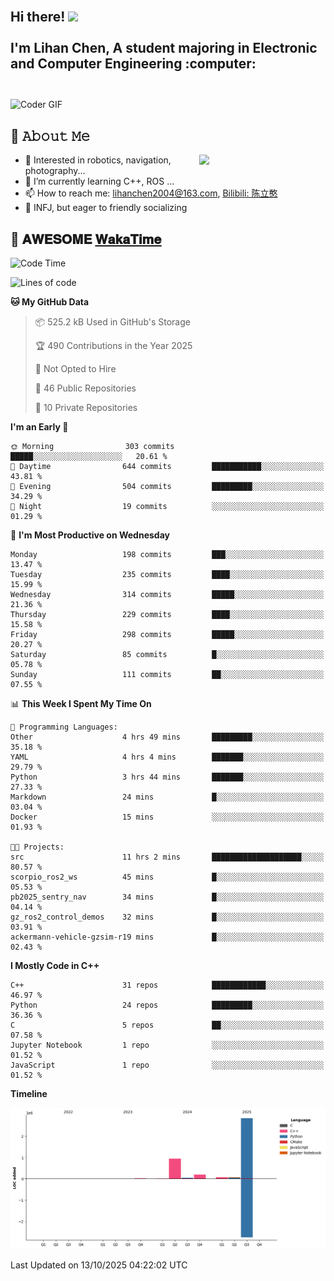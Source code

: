<h2 align="left">
 <abc>
  <br>Hi there! <img src="https://user-images.githubusercontent.com/42378118/110234147-e3259600-7f4e-11eb-95be-0c4047144dea.gif" width="30"><br>
  <br> I'm Lihan Chen, A student majoring in Electronic and Computer Engineering :computer:<br>
  <br>
 </abc>
</h2>

<img align="center" src="https://media.giphy.com/media/SWoSkN6DxTszqIKEqv/giphy.gif" alt="Coder GIF" width="500">

## :book: 𝙰𝚋𝚘𝚞𝚝 𝙼𝚎

<img align="right" width="40%" src="https://github-readme-stats.vercel.app/api?username=LihanChen2004&show_icons=true&icon_color=CE1D2D&text_color=718096&bg_color=ffffff&hide_title=true" />

- 🌟 Interested in robotics, navigation, photography...
- 🌱 I’m currently learning C++, ROS ... 
- 📫 How to reach me: lihanchen2004@163.com, [Bilibili: 陈立憨](https://space.bilibili.com/170786212)
- 👯 INFJ, but eager to friendly socializing

## 📜 𝐀𝐖𝐄𝐒𝐎𝐌𝐄 [𝐖𝐚𝐤𝐚𝐓𝐢𝐦𝐞](https://github.com/anmol098/waka-readme-stats)

<!--START_SECTION:waka-->
![Code Time](http://img.shields.io/badge/Code%20Time-1%2C514%20hrs%2035%20mins-blue)

![Lines of code](https://img.shields.io/badge/From%20Hello%20World%20I%27ve%20Written-4.2%20million%20lines%20of%20code-blue)

**🐱 My GitHub Data** 

> 📦 525.2 kB Used in GitHub's Storage 
 > 
> 🏆 490 Contributions in the Year 2025
 > 
> 🚫 Not Opted to Hire
 > 
> 📜 46 Public Repositories 
 > 
> 🔑 10 Private Repositories 
 > 
**I'm an Early 🐤** 

```text
🌞 Morning                303 commits         █████░░░░░░░░░░░░░░░░░░░░   20.61 % 
🌆 Daytime                644 commits         ███████████░░░░░░░░░░░░░░   43.81 % 
🌃 Evening                504 commits         █████████░░░░░░░░░░░░░░░░   34.29 % 
🌙 Night                  19 commits          ░░░░░░░░░░░░░░░░░░░░░░░░░   01.29 % 
```
📅 **I'm Most Productive on Wednesday** 

```text
Monday                   198 commits         ███░░░░░░░░░░░░░░░░░░░░░░   13.47 % 
Tuesday                  235 commits         ████░░░░░░░░░░░░░░░░░░░░░   15.99 % 
Wednesday                314 commits         █████░░░░░░░░░░░░░░░░░░░░   21.36 % 
Thursday                 229 commits         ████░░░░░░░░░░░░░░░░░░░░░   15.58 % 
Friday                   298 commits         █████░░░░░░░░░░░░░░░░░░░░   20.27 % 
Saturday                 85 commits          █░░░░░░░░░░░░░░░░░░░░░░░░   05.78 % 
Sunday                   111 commits         ██░░░░░░░░░░░░░░░░░░░░░░░   07.55 % 
```


📊 **This Week I Spent My Time On** 

```text
💬 Programming Languages: 
Other                    4 hrs 49 mins       █████████░░░░░░░░░░░░░░░░   35.18 % 
YAML                     4 hrs 4 mins        ███████░░░░░░░░░░░░░░░░░░   29.79 % 
Python                   3 hrs 44 mins       ███████░░░░░░░░░░░░░░░░░░   27.33 % 
Markdown                 24 mins             █░░░░░░░░░░░░░░░░░░░░░░░░   03.04 % 
Docker                   15 mins             ░░░░░░░░░░░░░░░░░░░░░░░░░   01.93 % 

🐱‍💻 Projects: 
src                      11 hrs 2 mins       ████████████████████░░░░░   80.57 % 
scorpio_ros2_ws          45 mins             █░░░░░░░░░░░░░░░░░░░░░░░░   05.53 % 
pb2025_sentry_nav        34 mins             █░░░░░░░░░░░░░░░░░░░░░░░░   04.14 % 
gz_ros2_control_demos    32 mins             █░░░░░░░░░░░░░░░░░░░░░░░░   03.91 % 
ackermann-vehicle-gzsim-r19 mins             █░░░░░░░░░░░░░░░░░░░░░░░░   02.43 % 
```

**I Mostly Code in C++** 

```text
C++                      31 repos            ████████████░░░░░░░░░░░░░   46.97 % 
Python                   24 repos            █████████░░░░░░░░░░░░░░░░   36.36 % 
C                        5 repos             ██░░░░░░░░░░░░░░░░░░░░░░░   07.58 % 
Jupyter Notebook         1 repo              ░░░░░░░░░░░░░░░░░░░░░░░░░   01.52 % 
JavaScript               1 repo              ░░░░░░░░░░░░░░░░░░░░░░░░░   01.52 % 
```



**Timeline**

![Lines of Code chart](https://raw.githubusercontent.com/LihanChen2004/LihanChen2004/main/assets/bar_graph.png)


 Last Updated on 13/10/2025 04:22:02 UTC
<!--END_SECTION:waka-->

<!--
**LihanChen2004/LihanChen2004** is a ✨ _special_ ✨ repository because its `README.md` (this file) appears on your GitHub profile.

Here are some ideas to get you started:

- 🔭 I’m currently working on ...
- 🌱 I’m currently learning ...
- 👯 I’m looking to collaborate on ...
- 🤔 I’m looking for help with ...
- 💬 Ask me about ...
- 📫 How to reach me: ...
- 😄 Pronouns: ...
- ⚡ Fun fact: ...
-->
